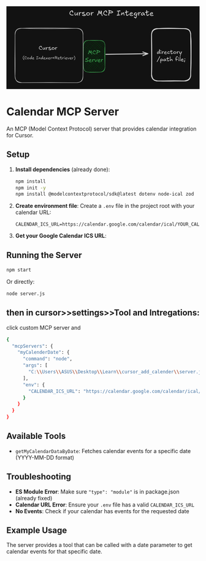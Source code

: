 
<img src="System.png" alt="Implementation Diagram" width="1000">


# Calendar MCP Server

An MCP (Model Context Protocol) server that provides calendar integration for Cursor.

## Setup

1. **Install dependencies** (already done):
   ```bash
   npm install
   npm init -y
   npm install @modelcontextprotocol/sdk@latest dotenv node-ical zod
   ```

2. **Create environment file**:
   Create a `.env` file in the project root with your calendar URL:
   ```
   CALENDAR_ICS_URL=https://calendar.google.com/calendar/ical/YOUR_CALENDAR_ID/public/basic.ics
   ```

3. **Get your Google Calendar ICS URL**:

## Running the Server

```bash
npm start
```

Or directly:
```bash
node server.js
```
## then in cursor>>settings>>Tool and Intregations:
click custom MCP server and 
```bash
{
  "mcpServers": {
    "myCalenderDate": {
      "command": "node",
      "args": [
        "C:\\Users\\ASUS\\Desktop\\Learn\\cursor_add_calender\\server.js"
      ],
      "env": {
        "CALENDAR_ICS_URL": "https://calendar.google.com/calendar/ical/YOUR_CALENDAR_ID/public/basic.ics"
      }
    }
  }
} 


```






## Available Tools

- `getMyCalendarDataByDate`: Fetches calendar events for a specific date (YYYY-MM-DD format)

## Troubleshooting

- **ES Module Error**: Make sure `"type": "module"` is in package.json (already fixed)
- **Calendar URL Error**: Ensure your `.env` file has a valid `CALENDAR_ICS_URL`
- **No Events**: Check if your calendar has events for the requested date

## Example Usage

The server provides a tool that can be called with a date parameter to get calendar events for that specific date. 